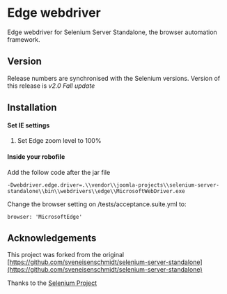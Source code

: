 # Edge webdriver

Edge webdriver for Selenium Server Standalone, the browser automation framework.

## Version
Release numbers are synchronised with the Selenium versions.
Version of this release is *v2.0 Fall update*

## Installation

#### Set IE settings

1. Set Edge zoom level to 100%

#### Inside your robofile

Add the follow code after the jar file

```
-Dwebdriver.edge.driver=.\\vendor\\joomla-projects\\selenium-server-standalone\\bin\\webdrivers\\edge\\MicrosoftWebDriver.exe
```

Change the browser setting on /tests/acceptance.suite.yml to:

```
browser: 'MicrosoftEdge'
```

## Acknowledgements
This project was forked from the original [https://github.com/sveneisenschmidt/selenium-server-standalone](https://github.com/sveneisenschmidt/selenium-server-standalone)

Thanks to the [Selenium Project](http://docs.seleniumhq.org/)
